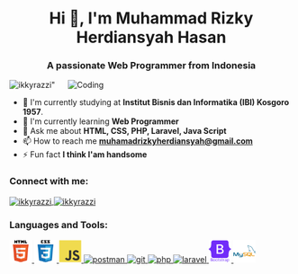 <h1 align="center">Hi 👋, I'm Muhammad Rizky Herdiansyah Hasan</h1>
<h3 align="center">A passionate Web Programmer from Indonesia</h3>
<img align="right" alt="Coding" width="400" src="https://cdn.dribbble.com/users/1059583/screenshots/4171367/coding-freak.gif" />

<p align="left"><img src="https://komarev.com/ghpvc/?username=ikkyrazzi&label=Profile%20views&color=0e75b6&style=flat" alt=ikkyrazzi" /></p>

- 🔭 I'm currently studying at **Institut Bisnis dan Informatika (IBI) Kosgoro 1957**.
- 🌱 I'm currently learning **Web Programmer**
- 💬 Ask me about **HTML, CSS, PHP, Laravel, Java Script**
- 📫 How to reach me **muhamadrizkyherdiansyah@gmail.com**
- ⚡ Fun fact **I think I'am handsome**

<h3 align="left">Connect with me:</h3>
<p align="left">
    <a href="linkedin.com/in/muhamad-rizky-herdiansyah-7b602827a/" target="blank">
        <img align="center" src="https://raw.githubusercontent.com/rahuldkjain/github-profile-readme-generator/master/src/images/icons/Social/linked-in-alt.svg" alt="ikkyrazzi" height="30" width="40" />
    </a>
    <a href="https://instagram.com/ikky_pe/" target="blank">
        <img align="center" src="https://raw.githubusercontent.com/rahuldkjain/github-profile-readme-generator/master/src/images/icons/Social/instagram.svg" alt="ikkyrazzi" height="30" width="40" />
    </a>
</p>

<h3 align="left">Languages and Tools:</h3>
<a href="https://www.w3.org/html/" target="_blank"> <img src="https://raw.githubusercontent.com/devicons/devicon/master/icons/html5/html5-original-wordmark.svg" alt="html5" width="40" height="40" /> </a>
<a href="https://www.w3schools.com/css/" target="_blank"> <img src="https://raw.githubusercontent.com/devicons/devicon/master/icons/css3/css3-original-wordmark.svg" alt="css3" width="40" height="40" /> </a>
<a href="https://developer.mozilla.org/en-US/docs/Web/JavaScript" target="_blank">
    <img src="https://raw.githubusercontent.com/devicons/devicon/master/icons/javascript/javascript-original.svg" alt="javascript" width="40" height="40" />
</a>
<a href="https://www.postman.com/" target="_blank"> <img src="https://www.vectorlogo.zone/logos/getpostman/getpostman-icon.svg" alt="postman" width="40" height="40" /> </a>
<a href="https://git-scm.com/" target="_blank"> <img src="https://www.vectorlogo.zone/logos/git-scm/git-scm-icon.svg" alt="git" width="40" height="40" /> </a>
<a href="https://www.php.net/" target="_blank"> <img src="https://www.vectorlogo.zone/logos/php/php-icon.svg" alt="php" width="40" height="40" /> </a>
<a href="https://laravel.com/" target="_blank"> <img src="https://www.vectorlogo.zone/logos/laravel/laravel-icon.svg" alt="laravel" width="40" height="40" /> </a>
<a href="https://getbootstrap.com" target="_blank" rel="noreferrer"> <img src="https://raw.githubusercontent.com/devicons/devicon/master/icons/bootstrap/bootstrap-plain-wordmark.svg" alt="bootstrap" width="40" height="40" /> </a>
<a href="https://www.mysql.com/" target="_blank" rel="noreferrer"> <img src="https://raw.githubusercontent.com/devicons/devicon/master/icons/mysql/mysql-original-wordmark.svg" alt="mysql" width="40" height="40" /> </a>
